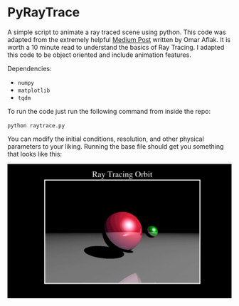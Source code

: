 # PyRayTrace

A simple script to animate a ray traced scene using python. This code was adapted from the extremely helpful <a href="https://medium.com/swlh/ray-tracing-from-scratch-in-python-41670e6a96f9">Medium Post</a> written by Omar Aflak. It is worth a 10 minute read to understand the basics of Ray Tracing. I adapted this code to be object oriented and include animation features.

Dependencies:
  * `numpy`
  * `matplotlib`
  * `tqdm`

To run the code just run the following command from inside the repo:

`python raytrace.py`

You can modify the initial conditions, resolution, and other physical parameters to your liking. Running the base file should get you something that looks like this:

![Raytrace gif](Images/raytracing_darkmode.gif)
